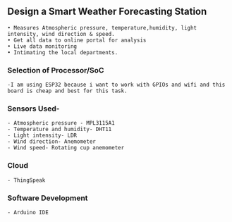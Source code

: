 ## Design a Smart Weather Forecasting Station

    • Measures Atmospheric pressure, temperature,humidity, light intensity, wind direction & speed.
    • Get all data to online portal for analysis
    • Live data monitoring
    • Intimating the local departments.

### Selection of Processor/SoC
    -I am using ESP32 because i want to work with GPIOs and wifi and this board is cheap and best for this task.

### Sensors Used-
    - Atmospheric pressure - MPL3115A1 
    - Temperature and humidity- DHT11
    - Light intensity- LDR 
    - Wind direction- Anemometer
    - Wind speed- Rotating cup anemometer

### Cloud
    - ThingSpeak

### Software Development 
    - Arduino IDE

 